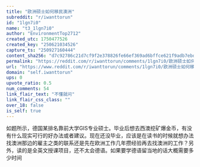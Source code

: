 ```yaml
---
title: "欧洲硕士如何移民澳洲"
subreddit: "r/iwanttorun"
id: "1lgn7i0"
name: "t3_1lgn7i0"
author: "EnvironmentTop2712"
created_utc: 1750477526
created_key: "250621034526"
capture_ts: "250927160444"
content_sha256: "d7c92786c21d7cf9f2e378826fe66ef369ad6bffce621f9adb7ebdc65f3e95f5"
permalink: "https://reddit.com/r/iwanttorun/comments/1lgn7i0/欧洲硕士如何移民澳洲/"
url: "https://www.reddit.com/r/iwanttorun/comments/1lgn7i0/欧洲硕士如何移民澳洲/"
domain: "self.iwanttorun"
ups: 0
upvote_ratio: 0.5
num_comments: 54
link_flair_text: "不懂就问"
link_flair_css_class: ""
over_18: false
is_self: true
---
```


如题所示，德国某排名靠前大学GIS专业硕士。毕业后想去西澳挖矿爆金币，有没有什么现实可行的好办法或者建议。现在还没毕业，应该是在读书的时候就想办法找澳洲那边的雇主之类的联系还是先在欧洲工作几年攒经验再去找澳洲的工作？另外，读的是全英文授课项目，还不太会德语。如果要学德语留当地的话大概需要多少时间
